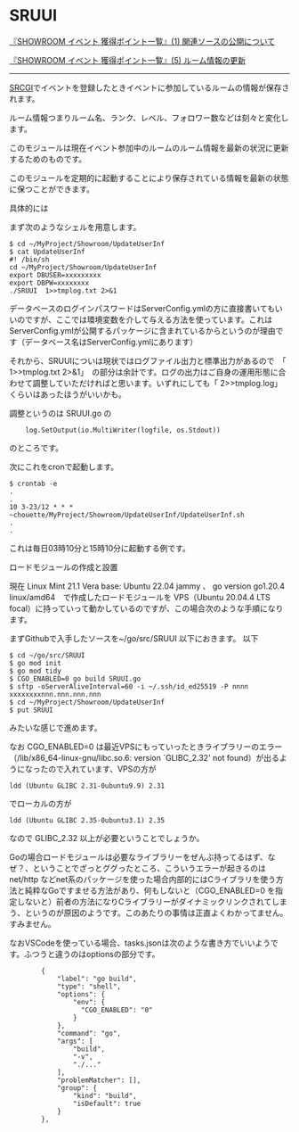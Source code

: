 # SRUUI

[『SHOWROOM イベント 獲得ポイント一覧』(1) 関連ソースの公開について](https://zenn.dev/chouette2100/books/d8c28f8ff426b7/viewer/4fccae)

[『SHOWROOM イベント 獲得ポイント一覧』(5) ルーム情報の更新](https://zenn.dev/chouette2100/books/d8c28f8ff426b7/viewer/d9f919)

----------------------

[SRCGI](https://github.com/Chouette2100/SRCGI)でイベントを登録したときイベントに参加しているルームの情報が保存されます。

ルーム情報つまりルーム名、ランク、レベル、フォロワー数などは刻々と変化します。

このモジュールは現在イベント参加中のルームのルーム情報を最新の状況に更新するためのものです。

このモジュールを定期的に起動することにより保存されている情報を最新の状態に保つことができます。

具体的には

まず次のようなシェルを用意します。

```
$ cd ~/MyProject/Showroom/UpdateUserInf
$ cat UpdateUserInf
#! /bin/sh
cd ~/MyProject/Showroom/UpdateUserInf
export DBUSER=xxxxxxxxx
export DBPW=xxxxxxxx
./SRUUI  1>>tmplog.txt 2>&1
```

データベースのログインパスワードはServerConfig.ymlの方に直接書いてもいいのですが、ここでは環境変数を介して与える方法を使っています。これはServerConfig.ymlが公開するパッケージに含まれているからというのが理由です（データベース名はServerConfig.ymlにあります）

それから、SRUUIについは現状ではログファイル出力と標準出力があるので　「  1>>tmplog.txt 2>&1」　の部分は余計です。ログの出力はご自身の運用形態に合わせて調整していただければと思います。いずれにしても「 2>>tmplog.log」くらいはあったほうがいいかも。

調整というのは SRUUI.go の
```
	log.SetOutput(io.MultiWriter(logfile, os.Stdout))
```
のところです。


次にこれをcronで起動します。

```
$ crontab -e
.
.
10 3-23/12 * * * ~chouette/MyProject/Showroom/UpdateUserInf/UpdateUserInf.sh
. 
.
```

これは毎日03時10分と15時10分に起動する例です。


ロードモジュールの作成と設置

現在 Linux Mint 21.1 Vera base: Ubuntu 22.04 jammy 、 go version go1.20.4 linux/amd64　で作成したロードモジュールを VPS（Ubuntu 20.04.4 LTS focal）に持っていって動かしているのですが、この場合次のような手順になります。

まずGithubで入手したソースを~/go/src/SRUUI 以下におきます。
以下
```
$ cd ~/go/src/SRUUI
$ go mod init
$ go mod tidy
$ CGO_ENABLED=0 go build SRUUI.go
$ sftp -oServerAliveInterval=60 -i ~/.ssh/id_ed25519 -P nnnn xxxxxxxxnnn.nnn.nnn.nnn
$ cd ~/MyProject/Showroom/UpdateUserInf
$ put SRUUI
```

みたいな感じで進めます。

なお CGO_ENABLED=0 は最近VPSにもっていったときライブラリーのエラー（/lib/x86_64-linux-gnu/libc.so.6: version `GLIBC_2.32' not found）が出るようになったので入れています、VPSの方が
```
ldd (Ubuntu GLIBC 2.31-0ubuntu9.9) 2.31
```
でローカルの方が

```
ldd (Ubuntu GLIBC 2.35-0ubuntu3.1) 2.35
```
なので GLIBC_2.32 以上が必要ということでしょうか。

Goの場合ロードモジュールは必要なライブラリーをぜんぶ持ってるはず、なぜ？、ということでざっとググったところ、こういうエラーが起きるのはnet/http などnet系のパッケージを使った場合内部的にはCライブラリを使う方法と純粋なGoですませる方法があり、何もしないと（CGO_ENABLED=0 を指定しないと）前者の方法になりCライブラリーがダイナミックリンクされてしまう、というのが原因のようです。このあたりの事情は正直よくわかってません。すみません。

なおVSCodeを使っている場合、tasks.jsonは次のような書き方でいいようです。ふつうと違うのはoptionsの部分です。

```
        {
            "label": "go build",
            "type": "shell",
            "options": {
                "env": {
                  "CGO_ENABLED": "0"
                }
            },
            "command": "go",
            "args": [
                "build",
                "-v",
                "./..."
            ],
            "problemMatcher": [],
            "group": {
                "kind": "build",
                "isDefault": true
            }
        },
```



